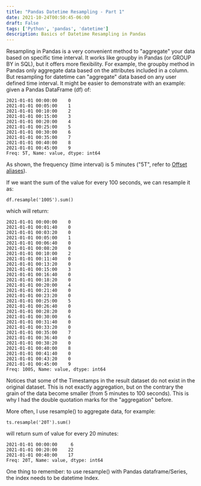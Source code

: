 ```yaml
---
title: "Pandas Datetime Resampling - Part 1"
date: 2021-10-24T00:50:45-06:00
draft: False
tags: ['Python', 'pandas', 'datetime']
description: Basics of Datetime Resampling in Pandas
---
```


Resampling in Pandas is a very convenient method to "aggregate" your data based on specific time interval. It works like groupby in Pandas (or GROUP BY in SQL), but it offers more flexibility. For example, the groupby method in Pandas only aggregate data based on the attributes included in a column. But resampling for datetime can "aggregate" data based on any user defined time interval. It might be easier to demonstrate with an example: given a Pandas DataFrame (df) of:
```
2021-01-01 00:00:00    0
2021-01-01 00:05:00    1
2021-01-01 00:10:00    2
2021-01-01 00:15:00    3
2021-01-01 00:20:00    4
2021-01-01 00:25:00    5
2021-01-01 00:30:00    6
2021-01-01 00:35:00    7
2021-01-01 00:40:00    8
2021-01-01 00:45:00    9
Freq: 5T, Name: value, dtype: int64
```
As shown, the frequency (time interval) is 5 minutes ("5T", refer to [Offset aliases](https://pandas.pydata.org/pandas-docs/stable/user_guide/timeseries.html#offset-aliases)).

If we want the sum of the value for every 100 seconds, we can resample it as:
```
df.resample('100S').sum()
```
which will return:
```
2021-01-01 00:00:00    0
2021-01-01 00:01:40    0
2021-01-01 00:03:20    0
2021-01-01 00:05:00    1
2021-01-01 00:06:40    0
2021-01-01 00:08:20    0
2021-01-01 00:10:00    2
2021-01-01 00:11:40    0
2021-01-01 00:13:20    0
2021-01-01 00:15:00    3
2021-01-01 00:16:40    0
2021-01-01 00:18:20    0
2021-01-01 00:20:00    4
2021-01-01 00:21:40    0
2021-01-01 00:23:20    0
2021-01-01 00:25:00    5
2021-01-01 00:26:40    0
2021-01-01 00:28:20    0
2021-01-01 00:30:00    6
2021-01-01 00:31:40    0
2021-01-01 00:33:20    0
2021-01-01 00:35:00    7
2021-01-01 00:36:40    0
2021-01-01 00:38:20    0
2021-01-01 00:40:00    8
2021-01-01 00:41:40    0
2021-01-01 00:43:20    0
2021-01-01 00:45:00    9
Freq: 100S, Name: value, dtype: int64
```
Notices that some of the Timestamps in the result dataset do not exist in the original dataset. This is not exactly aggregation, but on the contrary the grain of the data become smaller (from 5 minutes to 100 seconds). This is why I had the double quotation marks for the "aggregation" before. 

More often, I use resample() to aggregate data, for example:
```
ts.resample('20T').sum()
```
will return sum of value for every 20 minutes:
```
2021-01-01 00:00:00     6
2021-01-01 00:20:00    22
2021-01-01 00:40:00    17
Freq: 20T, Name: value, dtype: int64
```

One thing to remember: to use resample() with Pandas dataframe/Series, the index needs to be datetime Index. 